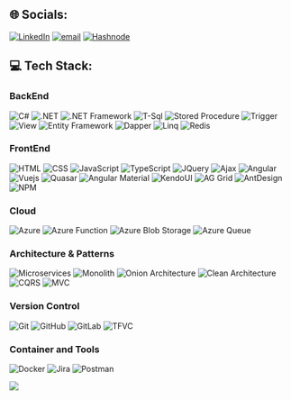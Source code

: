 ## 🌐 Socials:
[![LinkedIn](https://img.shields.io/badge/LinkedIn-%230077B5.svg?logo=linkedin&logoColor=white)](https://linkedin.com/in/anil-gurau) 
[![email](https://img.shields.io/badge/Email-D14836?logo=gmail&logoColor=white)](mailto:contact@anilgurau.com)
[![Hashnode](https://img.shields.io/badge/Hashnode-%23007BFF.svg?logo=hashnode&logoColor=white)](https://anilgurau.hashnode.dev/)


## 💻 Tech Stack:

### BackEnd
![C#](https://img.shields.io/badge/C%23-239120?style=for-the-badge&logo=csharp&logoColor=white)
![.NET](https://img.shields.io/badge/.NET-512BD4?style=for-the-badge&logo=dotnet&logoColor=white)
![.NET Framework](https://img.shields.io/badge/.NET%20Framework-0D5BA5?style=for-the-badge)
![T-Sql](https://img.shields.io/badge/T--Sql-orange?style=for-the-badge)
![Stored Procedure](https://img.shields.io/badge/Stored%20Procedure-teal?style=for-the-badge)
![Trigger](https://img.shields.io/badge/Trigger-green?style=for-the-badge)
![View](https://img.shields.io/badge/View-indigo?style=for-the-badge)
![Entity Framework](https://img.shields.io/badge/Entity%20Framework-68217A?style=for-the-badge)
![Dapper](https://img.shields.io/badge/Dapper-0088CC?style=for-the-badge)
![Linq](https://img.shields.io/badge/Linq-4B0082?style=for-the-badge)
![Redis](https://img.shields.io/badge/Redis-DC382D?style=for-the-badge&logo=redis&logoColor=white)

### FrontEnd
![HTML](https://img.shields.io/badge/HTML-E34F26?style=for-the-badge&logo=html5&logoColor=white)
![CSS](https://img.shields.io/badge/CSS-1572B6?style=for-the-badge&logo=css3&logoColor=white)
![JavaScript](https://img.shields.io/badge/JavaScript-F7DF1E?style=for-the-badge&logo=javascript&logoColor=black)
![TypeScript](https://img.shields.io/badge/TypeScript-3178C6?style=for-the-badge&logo=typescript&logoColor=white)
![JQuery](https://img.shields.io/badge/JQuery-0769AD?style=for-the-badge&logo=jquery&logoColor=white)
![Ajax](https://img.shields.io/badge/Ajax-20B2AA?style=for-the-badge)
![Angular](https://img.shields.io/badge/Angular-DD0031?style=for-the-badge&logo=angular&logoColor=white)
![Vuejs](https://img.shields.io/badge/Vuejs-42b883?style=for-the-badge&logo=vue.js&logoColor=white)
![Quasar](https://img.shields.io/badge/Quasar-1976D2?style=for-the-badge&logo=quasar&logoColor=white)
![Angular Material](https://img.shields.io/badge/Angular%20Material-757575?style=for-the-badge&logo=angular&logoColor=white)
![KendoUI](https://img.shields.io/badge/Kendo%20UI-FF4F00?style=for-the-badge)
![AG Grid](https://img.shields.io/badge/AG%20Grid-1F8EFA?style=for-the-badge)
![AntDesign](https://img.shields.io/badge/AntDesign-0170FE?style=for-the-badge&logo=antdesign&logoColor=white)
![NPM](https://img.shields.io/badge/NPM-CB3837?style=for-the-badge&logo=npm&logoColor=white)

### Cloud 
![Azure](https://img.shields.io/badge/Azure-007FFF?style=for-the-badge)
![Azure Function](https://img.shields.io/badge/Azure%20Function-FFB300?style=for-the-badge)
![Azure Blob Storage](https://img.shields.io/badge/Azure%20Blob%20Storage-008080?style=for-the-badge)
![Azure Queue](https://img.shields.io/badge/Azure%20Queue-6A5ACD?style=for-the-badge)

### Architecture & Patterns
![Microservices](https://img.shields.io/badge/Microservices-FF6F00?style=for-the-badge)
![Monolith](https://img.shields.io/badge/Monolith-607D8B?style=for-the-badge)
![Onion Architecture](https://img.shields.io/badge/Onion%20Architecture-6A1B9A?style=for-the-badge)
![Clean Architecture](https://img.shields.io/badge/Clean%20Architecture-0097A7?style=for-the-badge)
![CQRS](https://img.shields.io/badge/CQRS-455A64?style=for-the-badge)
![MVC](https://img.shields.io/badge/MVC-1976D2?style=for-the-badge)

### Version Control
![Git](https://img.shields.io/badge/git-%23F05033.svg?style=for-the-badge&logo=git&logoColor=white)
![GitHub](https://img.shields.io/badge/github-%23121011.svg?style=for-the-badge&logo=github&logoColor=white)
![GitLab](https://img.shields.io/badge/gitlab-%23181717.svg?style=for-the-badge&logo=gitlab&logoColor=white)
![TFVC](https://img.shields.io/badge/TFVC-0078D4?style=for-the-badge)

### Container and Tools
![Docker](https://img.shields.io/badge/docker-%230db7ed.svg?style=for-the-badge&logo=docker&logoColor=white)
![Jira](https://img.shields.io/badge/jira-%230A0FFF.svg?style=for-the-badge&logo=jira&logoColor=white)
![Postman](https://img.shields.io/badge/Postman-FF6C37?style=for-the-badge&logo=postman&logoColor=white)

<!-- # 📊 GitHub Stats:
![](https://github-readme-stats.vercel.app/api?username=gurau-anil&theme=default&hide_border=false&include_all_commits=false&count_private=false)<br/>
![](https://nirzak-streak-stats.vercel.app/?user=gurau-anil&theme=default&hide_border=false)<br/>
![](https://github-readme-stats.vercel.app/api/top-langs/?username=gurau-anil&theme=default&hide_border=false&include_all_commits=false&count_private=false&layout=compact) -->

[![](https://visitcount.itsvg.in/api?id=gurau-anil&icon=0&color=0)](https://visitcount.itsvg.in)

<!-- Proudly created with GPRM ( https://gprm.itsvg.in ) -->

